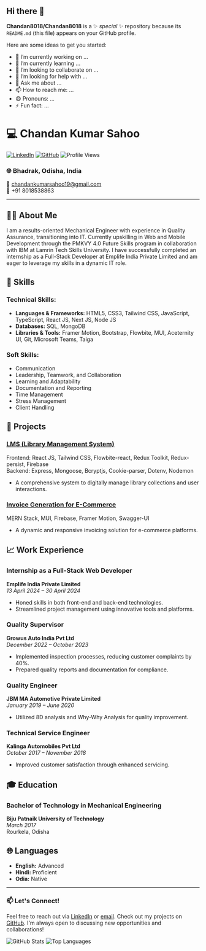## Hi there 👋


**Chandan8018/Chandan8018** is a ✨ _special_ ✨ repository because its `README.md` (this file) appears on your GitHub profile.

Here are some ideas to get you started:

- 🔭 I’m currently working on ...
- 🌱 I’m currently learning ...
- 👯 I’m looking to collaborate on ...
- 🤔 I’m looking for help with ...
- 💬 Ask me about ...
- 📫 How to reach me: ...
- 😄 Pronouns: ...
- ⚡ Fun fact: ...

# 💻 Chandan Kumar Sahoo

[![LinkedIn](https://img.shields.io/badge/LinkedIn-0077B5?style=for-the-badge&logo=linkedin&logoColor=white)](https://www.linkedin.com/in/chandan1995) [![GitHub](https://img.shields.io/badge/GitHub-100000?style=for-the-badge&logo=github&logoColor=white)](https://www.github.com/Chandan8018) ![Profile Views](https://komarev.com/ghpvc/?username=Chandan8018&color=blue)

### 🌐 Bhadrak, Odisha, India
📧 [chandankumarsahoo19@gmail.com](mailto:chandankumarsahoo19@gmail.com)  
📱 +91 8018538863

---

## 🧑‍💻 About Me

I am a results-oriented Mechanical Engineer with experience in Quality Assurance, transitioning into IT. Currently upskilling in Web and Mobile Development through the PMKVY 4.0 Future Skills program in collaboration with IBM at Lamrin Tech Skills University. I have successfully completed an internship as a Full-Stack Developer at Emplife India Private Limited and am eager to leverage my skills in a dynamic IT role.

## 🚀 Skills

### **Technical Skills:**
- **Languages & Frameworks:** HTML5, CSS3, Tailwind CSS, JavaScript, TypeScript, React JS, Next JS, Node JS
- **Databases:** SQL, MongoDB
- **Libraries & Tools:** Framer Motion, Bootstrap, Flowbite, MUI, Aceternity UI, Git, Microsoft Teams, Taiga

### **Soft Skills:**
- Communication
- Leadership, Teamwork, and Collaboration
- Learning and Adaptability
- Documentation and Reporting
- Time Management
- Stress Management
- Client Handling

## 🔨 Projects

### [LMS (Library Management System)](#)
Frontend: React JS, Tailwind CSS, Flowbite-react, Redux Toolkit, Redux-persist, Firebase  
Backend: Express, Mongoose, Bcryptjs, Cookie-parser, Dotenv, Nodemon  
- A comprehensive system to digitally manage library collections and user interactions.

### [Invoice Generation for E-Commerce](#)
MERN Stack, MUI, Firebase, Framer Motion, Swagger-UI  
- A dynamic and responsive invoicing solution for e-commerce platforms.

## 📈 Work Experience

### Internship as a Full-Stack Web Developer
**Emplife India Private Limited**  
*13 April 2024 – 30 April 2024*  
- Honed skills in both front-end and back-end technologies.
- Streamlined project management using innovative tools and platforms.

### Quality Supervisor
**Growus Auto India Pvt Ltd**  
*December 2022 – October 2023*  
- Implemented inspection processes, reducing customer complaints by 40%.
- Prepared quality reports and documentation for compliance.

### Quality Engineer
**JBM MA Automotive Private Limited**  
*January 2019 – June 2020*  
- Utilized 8D analysis and Why-Why Analysis for quality improvement.

### Technical Service Engineer
**Kalinga Automobiles Pvt Ltd**  
*October 2017 – November 2018*  
- Improved customer satisfaction through enhanced servicing.

## 🎓 Education

### Bachelor of Technology in Mechanical Engineering
**Biju Patnaik University of Technology**  
*March 2017*  
Rourkela, Odisha

## 🌐 Languages

- **English:** Advanced
- **Hindi:** Proficient
- **Odia:** Native

---

### 📫 Let's Connect!

Feel free to reach out via [LinkedIn](https://www.linkedin.com/in/chandan1995) or [email](mailto:chandankumarsahoo19@gmail.com). Check out my projects on [GitHub](https://www.github.com/Chandan8018). I'm always open to discussing new opportunities and collaborations!

![GitHub Stats](https://github-readme-stats.vercel.app/api?username=Chandan8018&show_icons=true&theme=radical) ![Top Languages](https://github-readme-stats.vercel.app/api/top-langs/?username=Chandan8018&layout=compact&theme=radical)
